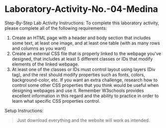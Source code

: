 # Laboratory-Activity-No.-04-Medina

Step-By-Step Lab Activity Instructions: To complete this laboratory activity, please complete all of the following requirements:

1.  Create an HTML page with a header and body section that includes some text, at least one image, and at least one table (with as many rows and columns as you want)
2.  Create an external CSS file that is properly linked to the webpage you've designed, that includes at least 5 different classes or IDs that modify elements of the linked webpage.
3.  At least one of the classes or IDs must control layout using layers (Div tag), and the rest should modify properties such as fonts, colors, background-color, etc. If you want an extra challenge, research how to control some other CSS properties that you think would be useful when designing webpages and use it. Remember W3schools provides excellent information in this regard and the ability to practice in order to learn what specific CSS properties control.

Setup Instructions:

> Just download everything and the website will work as intended.
